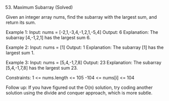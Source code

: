 53. Maximum Subarray (Solved)

Given an integer array nums, find the
subarray
with the largest sum, and return its sum.

Example 1:
Input: nums = [-2,1,-3,4,-1,2,1,-5,4]
Output: 6
Explanation: The subarray [4,-1,2,1] has the largest sum 6.

Example 2:
Input: nums = [1]
Output: 1
Explanation: The subarray [1] has the largest sum 1.

Example 3:
Input: nums = [5,4,-1,7,8]
Output: 23
Explanation: The subarray [5,4,-1,7,8] has the largest sum 23.

Constraints:
    1 <= nums.length <= 105
    -104 <= nums[i] <= 104

Follow up: If you have figured out the O(n) solution, try coding another solution using the divide and conquer approach, which is more subtle.
